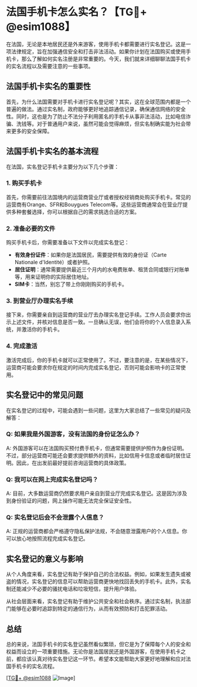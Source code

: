 # 法国手机卡怎么实名？【TG💪+ @esim1088】

在法国，无论是本地居民还是外来游客，使用手机卡都需要进行实名登记。这是一项法律规定，旨在加强通信安全和打击非法活动。如果你计划在法国购买或使用手机卡，那么了解如何实名注册是非常重要的。今天，我们就来详细聊聊法国手机卡的实名流程以及需要注意的一些事项。

## 法国手机卡实名的重要性

首先，为什么法国需要对手机卡进行实名登记呢？其实，这在全球范围内都是一个普遍的做法。通过实名制，政府能够更好地追踪通信记录，确保通信网络的安全性。同时，这也是为了防止不法分子利用匿名的手机卡从事非法活动，比如电信诈骗、洗钱等。对于普通用户来说，虽然可能会觉得麻烦，但实名制确实能为社会带来更多的安全保障。

## 法国手机卡实名的基本流程

在法国，实名登记手机卡主要分为以下几个步骤：

### 1. 购买手机卡

首先，你需要前往法国境内的运营商营业厅或者授权经销商处购买手机卡。常见的运营商有Orange、SFR和Bouygues Telecom等。这些运营商通常会在营业厅提供多种套餐选择，你可以根据自己的需求挑选合适的方案。

### 2. 准备必要的文件

购买手机卡后，你需要准备以下文件以完成实名登记：

- **有效身份证件**：如果你是法国居民，需要提供有效的身份证（Carte Nationale d'Identité）或者护照。
- **居住证明**：通常需要提供最近三个月内的水电费账单、租赁合同或银行对账单等，用来证明你的实际居住地址。
- **SIM卡**：当然，别忘了带上你刚刚购买的手机卡。

### 3. 到营业厅办理实名手续

接下来，你需要亲自到运营商的营业厅去办理实名登记手续。工作人员会要求你出示上述文件，并核对信息是否一致。一旦确认无误，他们会将你的个人信息录入系统，并激活你的手机卡。

### 4. 完成激活

激活完成后，你的手机卡就可以正常使用了。不过，要注意的是，在某些情况下，运营商可能会要求你在规定的时间内完成实名登记，否则可能会影响卡的正常使用。

## 实名登记中的常见问题

在实名登记的过程中，可能会遇到一些问题，这里为大家总结了一些常见的疑问及解答：

### Q: 如果我是外国游客，没有法国的身份证怎么办？

A: 外国游客可以在法国购买预付费手机卡，但通常需要提供护照作为身份证明。不过，部分运营商可能还会要求提供额外的资料，比如信用卡信息或者临时居住证明。因此，在出发前最好提前咨询运营商的具体政策。

### Q: 我可以在网上完成实名登记吗？

A: 目前，大多数运营商仍然要求用户亲自到营业厅完成实名登记。这是因为涉及到身份验证的问题，网上操作可能无法完全保证安全性。

### Q: 实名登记后会不会泄露个人信息？

A: 正规的运营商都会严格遵守隐私保护法规，不会随意泄露用户的个人信息。你可以放心地按照流程完成实名登记。

## 实名登记的意义与影响

从个人角度来看，实名登记有助于保护自己的合法权益。例如，如果发生遗失或被盗的情况，实名登记的信息可以帮助运营商更快地找回丢失的手机卡。此外，实名制还能减少不必要的骚扰电话和垃圾短信，提升用户体验。

从社会层面来看，实名登记有助于维护公共安全和社会秩序。通过实名制，执法部门能够在必要时追踪到特定的通信行为，从而有效预防和打击犯罪活动。

## 总结

总的来说，法国手机卡的实名登记虽然看似繁琐，但它是为了保障每个人的安全和权益而设立的一项重要措施。无论你是法国居民还是外国游客，在使用手机卡之前，都应该认真对待实名登记这一环节。希望本文能帮助大家更好地理解和应对法国手机卡的实名流程。

[[TG💪+ @esim1088](https://t.me/s/esim1088) ![Image](https://i.postimg.cc/4NQfJmqS/Snipaste-2025-05-13-00-14-12.png)]